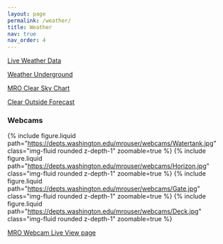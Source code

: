 ```yaml
---
layout: page
permalink: /weather/
title: Weather
nav: true
nav_order: 4
---
```

[Live Weather Data](https://ambientweather.net/share/37UeMl)

[Weather Underground](https://www.wunderground.com/dashboard/pws/KWAELLEN214)

[MRO Clear Sky Chart](http://www.cleardarksky.com/c/ManastOBWAkey.html)

[Clear Outside Forecast](https://clearoutside.com/forecast/46.95/-120.72)

### Webcams
{% include figure.liquid path="https://depts.washington.edu/mrouser/webcams/Watertank.jpg" class="img-fluid rounded z-depth-1" zoomable=true %}
{% include figure.liquid path="https://depts.washington.edu/mrouser/webcams/Horizon.jpg" class="img-fluid rounded z-depth-1" zoomable=true %}
{% include figure.liquid path="https://depts.washington.edu/mrouser/webcams/Gate.jpg" class="img-fluid rounded z-depth-1" zoomable=true %}
{% include figure.liquid path="https://depts.washington.edu/mrouser/webcams/Deck.jpg" class="img-fluid rounded z-depth-1" zoomable=true %}

[MRO Webcam Live View page](http://depts.washington.edu/mrouser/webcams/)
